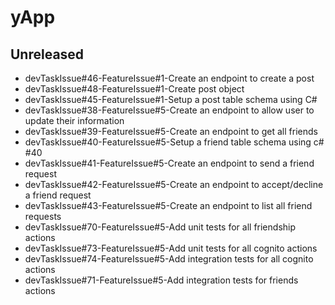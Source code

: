 # yApp

## Unreleased
* devTaskIssue#46-FeatureIssue#1-Create an endpoint to create a post
* devTaskIssue#48-FeatureIssue#1-Create post object
* devTaskIssue#45-FeatureIssue#1-Setup a post table schema using C#
* devTaskIssue#38-FeatureIssue#5-Create an endpoint to allow user to update their information
* devTaskIssue#39-FeatureIssue#5-Create an endpoint to get all friends
* devTaskIssue#40-FeatureIssue#5-Setup a friend table schema using c# #40
* devTaskIssue#41-FeatureIssue#5-Create an endpoint to send a friend request
* devTaskIssue#42-FeatureIssue#5-Create an endpoint to accept/decline a friend request
* devTaskIssue#43-FeatureIssue#5-Create an endpoint to list all friend requests
* devTaskIssue#70-FeatureIssue#5-Add unit tests for all friendship actions
* devTaskIssue#73-FeatureIssue#5-Add unit tests for all cognito actions
* devTaskIssue#74-FeatureIssue#5-Add integration tests for all cognito actions
* devTaskIssue#71-FeatureIssue#5-Add integration tests for friends actions